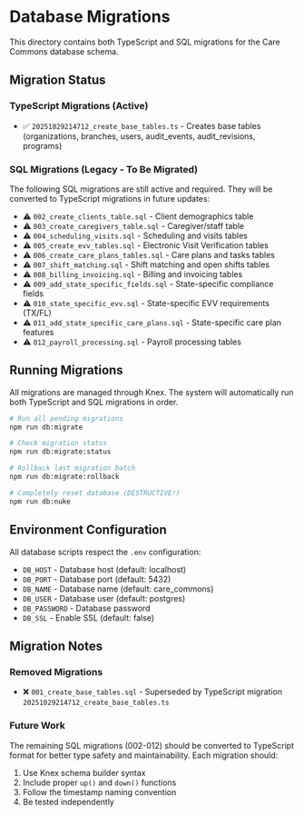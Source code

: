 # Database Migrations

This directory contains both TypeScript and SQL migrations for the Care Commons database schema.

## Migration Status

### TypeScript Migrations (Active)
- ✅ `20251029214712_create_base_tables.ts` - Creates base tables (organizations, branches, users, audit_events, audit_revisions, programs)

### SQL Migrations (Legacy - To Be Migrated)
The following SQL migrations are still active and required. They will be converted to TypeScript migrations in future updates:

- ⚠️ `002_create_clients_table.sql` - Client demographics table
- ⚠️ `003_create_caregivers_table.sql` - Caregiver/staff table
- ⚠️ `004_scheduling_visits.sql` - Scheduling and visits tables
- ⚠️ `005_create_evv_tables.sql` - Electronic Visit Verification tables
- ⚠️ `006_create_care_plans_tables.sql` - Care plans and tasks tables
- ⚠️ `007_shift_matching.sql` - Shift matching and open shifts tables
- ⚠️ `008_billing_invoicing.sql` - Billing and invoicing tables
- ⚠️ `009_add_state_specific_fields.sql` - State-specific compliance fields
- ⚠️ `010_state_specific_evv.sql` - State-specific EVV requirements (TX/FL)
- ⚠️ `011_add_state_specific_care_plans.sql` - State-specific care plan features
- ⚠️ `012_payroll_processing.sql` - Payroll processing tables

## Running Migrations

All migrations are managed through Knex. The system will automatically run both TypeScript and SQL migrations in order.

```bash
# Run all pending migrations
npm run db:migrate

# Check migration status
npm run db:migrate:status

# Rollback last migration batch
npm run db:migrate:rollback

# Completely reset database (DESTRUCTIVE!)
npm run db:nuke
```

## Environment Configuration

All database scripts respect the `.env` configuration:
- `DB_HOST` - Database host (default: localhost)
- `DB_PORT` - Database port (default: 5432)
- `DB_NAME` - Database name (default: care_commons)
- `DB_USER` - Database user (default: postgres)
- `DB_PASSWORD` - Database password
- `DB_SSL` - Enable SSL (default: false)

## Migration Notes

### Removed Migrations
- ❌ `001_create_base_tables.sql` - Superseded by TypeScript migration `20251029214712_create_base_tables.ts`

### Future Work
The remaining SQL migrations (002-012) should be converted to TypeScript format for better type safety and maintainability. Each migration should:
1. Use Knex schema builder syntax
2. Include proper `up()` and `down()` functions
3. Follow the timestamp naming convention
4. Be tested independently
